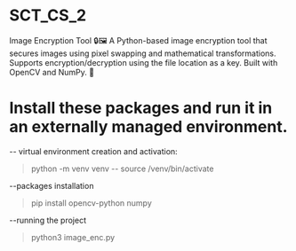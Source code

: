 # SCT_CS_2
Image Encryption Tool 🔒🖼️ A Python-based image encryption tool that secures images using pixel swapping and mathematical transformations. Supports encryption/decryption using the file location as a key. Built with OpenCV and NumPy. 🚀


# Install these packages and run it in an externally managed environment.

-- virtual environment creation and activation:
> python -m venv venv
--
> source /venv/bin/activate

--packages installation
> pip install opencv-python numpy

--running the project
>python3 image_enc.py
